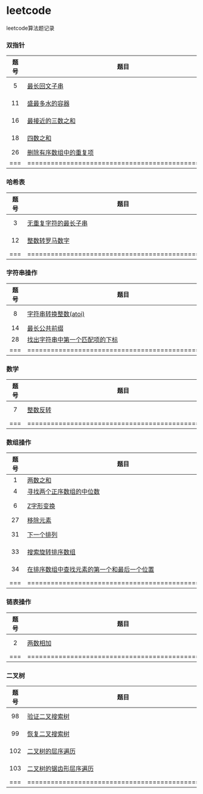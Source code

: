 # leetcode
leetcode算法题记录



### 双指针

| 题号 | 题目                                                         | 解答                                                         | 难度                                                         |
| :--: | ------------------------------------------------------------ | ------------------------------------------------------------ | ------------------------------------------------------------ |
|  5   | [最长回文子串](https://github.com/zhichuqwq/leetcode/blob/main/双指针/005.最长回文子串/question.md) | [java](https://github.com/zhichuqwq/leetcode/blob/main/双指针/005.最长回文子串/Solution.java) | ![Medium](https://img.shields.io/badge/Medium-f0ad4e.svg?style=flat) |
|  11  | [盛最多水的容器](https://github.com/zhichuqwq/leetcode/tree/main/双指针/011.盛最多水的容器/question.md) | [python](https://github.com/zhichuqwq/leetcode/blob/main/双指针/011.盛最多水的容器/Solution.py) | ![Medium](https://img.shields.io/badge/Medium-f0ad4e.svg?style=flat) |
|  16  | [最接近的三数之和](https://github.com/zhichuqwq/leetcode/tree/main/双指针/016.最接近的三数之和/question.md) | [java](https://github.com/zhichuqwq/leetcode/blob/main/双指针/016.最接近的三数之和/Solution.java) | ![Medium](https://img.shields.io/badge/Medium-f0ad4e.svg?style=flat) |
|  18  | [四数之和](https://github.com/zhichuqwq/leetcode/tree/main/双指针/018.四数之和/question.md) | [java](https://github.com/zhichuqwq/leetcode/blob/main/双指针/018.四数之和/Solution.java) | ![Medium](https://img.shields.io/badge/Medium-f0ad4e.svg?style=flat) |
|  26  | [删除有序数组中的重复项](https://github.com/zhichuqwq/leetcode/tree/main/双指针/026.删除有序数组中的重复项/question.md) | [java](https://github.com/zhichuqwq/leetcode/blob/main/双指针/026.删除有序数组中的重复项/Solution.java) | ![Easy](https://img.shields.io/badge/Easy-5cb85c.svg?style=flat) |
| ===  | =================================================            | =====                                                        | ======                                                       |



### 哈希表

| 题号 | 题目                                                         | 解答                                                         | 难度                                                         |
| :--: | ------------------------------------------------------------ | ------------------------------------------------------------ | ------------------------------------------------------------ |
|  3   | [无重复字符的最长子串](https://github.com/zhichuqwq/leetcode/tree/main/哈希表/003.无重复字符的最长子串/question.md) | [python](https://github.com/zhichuqwq/leetcode/blob/main/哈希表/003.无重复字符的最长子串/Solution.py) | ![Medium](https://img.shields.io/badge/Medium-f0ad4e.svg?style=flat) |
|  12  | [整数转罗马数字](https://github.com/zhichuqwq/leetcode/tree/main/哈希表/012.整数转罗马数字/question.md) | [java](https://github.com/zhichuqwq/leetcode/blob/main/哈希表/012.整数转罗马数字/Solution.java) | ![Medium](https://img.shields.io/badge/Medium-f0ad4e.svg?style=flat) |
| ===  | =================================================            | =====                                                        | ======                                                       |



### 字符串操作

| 题号 | 题目                                                         | 解答                                                         | 难度                                                         |
| :--: | ------------------------------------------------------------ | ------------------------------------------------------------ | ------------------------------------------------------------ |
|  8   | [字符串转换整数(atoi)](https://github.com/zhichuqwq/leetcode/tree/main/字符串操作/008.字符串转换整数(atoi)/question.md) | [java](https://github.com/zhichuqwq/leetcode/blob/main/字符串操作/008.字符串转换整数(atoi)/Solution.java) | ![Medium](https://img.shields.io/badge/Medium-f0ad4e.svg?style=flat) |
|  14  | [最长公共前缀](https://github.com/zhichuqwq/leetcode/tree/main/字符串操作/014.最长公共前缀/question.md) | [java](https://github.com/zhichuqwq/leetcode/blob/main/字符串操作/014.最长公共前缀/Solution.java) | ![Easy](https://img.shields.io/badge/Easy-5cb85c.svg?style=flat) |
|  28  | [找出字符串中第一个匹配项的下标](https://github.com/zhichuqwq/leetcode/blob/main/字符串操作/028.找出字符串中第一个匹配项的下标/question.md) | [java](https://github.com/zhichuqwq/leetcode/blob/main/字符串操作/028.找出字符串中第一个匹配项的下标/Solution.java) | ![Easy](https://img.shields.io/badge/Easy-5cb85c.svg?style=flat) |
| ===  | =================================================            | =====                                                        | ======                                                       |



### 数学

| 题号 | 题目                                                         | 解答                                                         | 难度                                                         |
| :--: | ------------------------------------------------------------ | ------------------------------------------------------------ | ------------------------------------------------------------ |
|  7   | [整数反转](https://github.com/zhichuqwq/leetcode/blob/main/数学/007.整数反转/question.md) | [python](https://github.com/zhichuqwq/leetcode/blob/main/数学/007.整数反转/Solution.py) | ![Medium](https://img.shields.io/badge/Medium-f0ad4e.svg?style=flat) |
| ===  | =================================================            | =====                                                        | ======                                                       |



### 数组操作

| 题号 | 题目                                                         | 解答                                                         | 难度                                                         |
| :--: | ------------------------------------------------------------ | ------------------------------------------------------------ | ------------------------------------------------------------ |
|  1   | [两数之和](https://github.com/zhichuqwq/leetcode/tree/main/数组操作/001.两数之和/question.md) | [python](https://github.com/zhichuqwq/leetcode/blob/main/数组操作/001.两数之和/Solution.py) | ![Easy](https://img.shields.io/badge/Easy-5cb85c.svg?style=flat) |
|  4   | [寻找两个正序数组的中位数](https://github.com/zhichuqwq/leetcode/blob/main/数组操作/004.寻找两个正序数组的中位数/question.md) | [python](https://github.com/zhichuqwq/leetcode/blob/main/数组操作/004.寻找两个正序数组的中位数/Solution.py) | ![Hard](https://img.shields.io/badge/Hard-d9534f.svg?style=flat) |
|  6   | [Z字形变换](https://github.com/zhichuqwq/leetcode/tree/main/数组操作/006.Z字形变换/question.md) | [java](https://github.com/zhichuqwq/leetcode/blob/main/数组操作/006.Z字形变换/Solution.java) | ![Medium](https://img.shields.io/badge/Medium-f0ad4e.svg?style=flat) |
|  27  | [移除元素](https://github.com/zhichuqwq/leetcode/tree/main/数组操作/027.移除元素/question.md) | [java](https://github.com/zhichuqwq/leetcode/blob/main/数组操作/027.移除元素/Solution.java) | ![Easy](https://img.shields.io/badge/Easy-5cb85c.svg?style=flat) |
|  31  | [下一个排列](https://github.com/zhichuqwq/leetcode/tree/main/数组操作/031.下一个排列/question.md) | [java](https://github.com/zhichuqwq/leetcode/blob/main/数组操作/031.下一个排列/Solution.java) | ![Medium](https://img.shields.io/badge/Medium-f0ad4e.svg?style=flat) |
|  33  | [搜索旋转排序数组](https://github.com/zhichuqwq/leetcode/tree/main/数组操作/033.搜索旋转排序数组/question.md) | [java](https://github.com/zhichuqwq/leetcode/blob/main/数组操作/033.搜索旋转排序数组/Solution.java) | ![Medium](https://img.shields.io/badge/Medium-f0ad4e.svg?style=flat) |
|  34  | [在排序数组中查找元素的第一个和最后一个位置](https://github.com/zhichuqwq/leetcode/blob/main/数组操作/034.在排序数组中查找元素的第一个和最后一个位置/question.md) | [java](https://github.com/zhichuqwq/leetcode/blob/main/数组操作/034.在排序数组中查找元素的第一个和最后一个位置/Solution.java) | ![Medium](https://img.shields.io/badge/Medium-f0ad4e.svg?style=flat) |
| ===  | =================================================            | =====                                                        | ======                                                       |



### 链表操作

| 题号 | 题目                                                         | 解答                                                         | 难度                                                         |
| :--: | ------------------------------------------------------------ | ------------------------------------------------------------ | ------------------------------------------------------------ |
|  2   | [两数相加](https://github.com/zhichuqwq/leetcode/blob/main/链表操作/002.两数相加/question.md) | [python](https://github.com/zhichuqwq/leetcode/blob/main/链表操作/002.两数相加/Solution.py) | ![Medium](https://img.shields.io/badge/Medium-f0ad4e.svg?style=flat) |
| ===  | =================================================            | =====                                                        | ======                                                       |



### 二叉树

| 题号 | 题目                                                         | 解答                                                         | 难度                                                         |
| :--: | ------------------------------------------------------------ | ------------------------------------------------------------ | ------------------------------------------------------------ |
|  98  | [验证二叉搜索树](https://github.com/zhichuqwq/leetcode/tree/main/二叉树/098.验证二叉搜索树/question.md) | [java](https://github.com/zhichuqwq/leetcode/blob/main/二叉树/098.验证二叉搜索树/Solution.java) | ![Medium](https://img.shields.io/badge/Medium-f0ad4e.svg?style=flat) |
|  99  | [恢复二叉搜索树](https://github.com/zhichuqwq/leetcode/tree/main/二叉树/099.恢复二叉搜索树/question.md) | [java](https://github.com/zhichuqwq/leetcode/blob/main/二叉树/099.恢复二叉搜索树/Solution.java) | ![Medium](https://img.shields.io/badge/Medium-f0ad4e.svg?style=flat) |
| 102  | [二叉树的层序遍历](https://github.com/zhichuqwq/leetcode/tree/main/二叉树/102.二叉树的层序遍历/question.md) | [java](https://github.com/zhichuqwq/leetcode/blob/main/二叉树/102.二叉树的层序遍历/Solution.java) | ![Medium](https://img.shields.io/badge/Medium-f0ad4e.svg?style=flat) |
| 103  | [二叉树的锯齿形层序遍历](https://github.com/zhichuqwq/leetcode/tree/main/二叉树/103.二叉树的锯齿形层序遍历/question.md) | [java](https://github.com/zhichuqwq/leetcode/blob/main/二叉树/103.二叉树的锯齿形层序遍历/Solution.java) | ![Medium](https://img.shields.io/badge/Medium-f0ad4e.svg?style=flat) |
| ===  | =================================================            | =====                                                        | ======                                                       |

